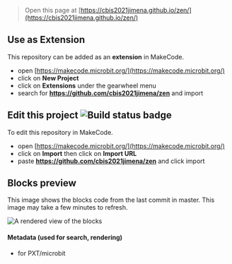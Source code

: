 
> Open this page at [https://cbis2021jimena.github.io/zen/](https://cbis2021jimena.github.io/zen/)

## Use as Extension

This repository can be added as an **extension** in MakeCode.

* open [https://makecode.microbit.org/](https://makecode.microbit.org/)
* click on **New Project**
* click on **Extensions** under the gearwheel menu
* search for **https://github.com/cbis2021jimena/zen** and import

## Edit this project ![Build status badge](https://github.com/cbis2021jimena/zen/workflows/MakeCode/badge.svg)

To edit this repository in MakeCode.

* open [https://makecode.microbit.org/](https://makecode.microbit.org/)
* click on **Import** then click on **Import URL**
* paste **https://github.com/cbis2021jimena/zen** and click import

## Blocks preview

This image shows the blocks code from the last commit in master.
This image may take a few minutes to refresh.

![A rendered view of the blocks](https://github.com/cbis2021jimena/zen/raw/master/.github/makecode/blocks.png)

#### Metadata (used for search, rendering)

* for PXT/microbit
<script src="https://makecode.com/gh-pages-embed.js"></script><script>makeCodeRender("{{ site.makecode.home_url }}", "{{ site.github.owner_name }}/{{ site.github.repository_name }}");</script>
